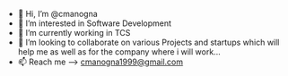 - 👋 Hi, I’m @cmanogna
- 👀 I’m interested in Software Development
- 🌱 I’m currently working in TCS 
- 💞️ I’m looking to collaborate on various Projects and startups which will help me as well as for the company where i will work...
- 📫 Reach me --> cmanogna1999@gmail.com

<!---
cmanogna/cmanogna is a ✨ special ✨ repository because its `README.md` (this file) appears on your GitHub profile.
You can click the Preview link to take a look at your changes.
--->
